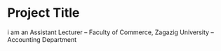 
# Project Title

i am an Assistant Lecturer – Faculty of Commerce, Zagazig University – Accounting Department
